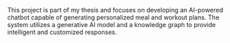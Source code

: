 This project is part of my thesis and focuses on developing an AI-powered chatbot capable of generating personalized meal and workout plans. The system utilizes a generative AI model and a knowledge graph to provide intelligent and customized responses.
